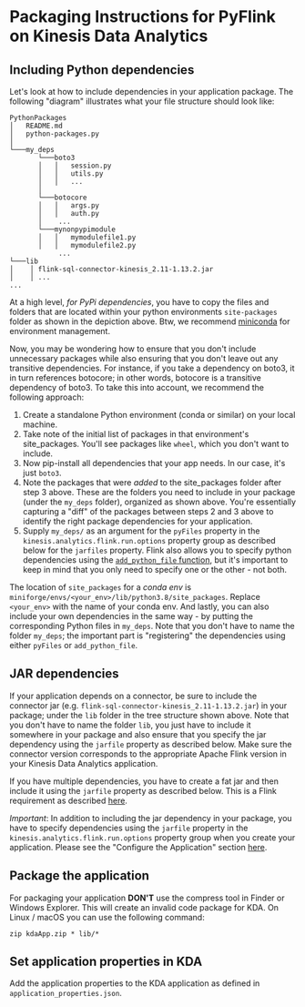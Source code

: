 # Packaging Instructions for PyFlink on Kinesis Data Analytics

## Including Python dependencies

Let's look at how to include dependencies in your application package. The following "diagram" illustrates what your file structure should look like: 

```
PythonPackages
│   README.md
│   python-packages.py    
│
└───my_deps
       └───boto3
       │   │   session.py
       │   │   utils.py
       │   │   ...
       │   
       └───botocore
       │   │   args.py
       │   │   auth.py
       │    ...
       └───mynonpypimodule
       │   │   mymodulefile1.py
       │   │   mymodulefile2.py
            ...
└───lib
│    │ flink-sql-connector-kinesis_2.11-1.13.2.jar 
│    │ ...
...

```

At a high level, *for PyPi dependencies*, you have to copy the files and folders that are located within your python environments `site-packages` folder as shown in the depiction above. Btw, we recommend [miniconda](https://docs.conda.io/en/latest/miniconda.html) for environment management.

Now, you may be wondering how to ensure that you don't include unnecessary packages while also ensuring that you don't leave out any transitive dependencies. For instance, if you take a dependency on boto3, it in turn references botocore; in other words, botocore is a transitive dependency of boto3. To take this into account, we recommend the following approach:

1. Create a standalone Python environment (conda or similar) on your local machine.
2. Take note of the initial list of packages in that environment's site_packages. You'll see packages like `wheel`, which you don't want to include.
3. Now pip-install all dependencies that your app needs. In our case, it's just `boto3`.
4. Note the packages that were *added* to the site_packages folder after step 3 above. These are the folders you need to include in your package (under the `my_deps` folder), organized as shown above. You're essentially capturing a "diff" of the packages between steps 2 and 3 above to identify the right package dependencies for your application.
5. Supply `my_deps/` as an argument for the `pyFiles` property in the `kinesis.analytics.flink.run.options` property group as described below for the `jarfiles` property. Flink also allows you to specify python dependencies using the [`add_python_file` function](https://nightlies.apache.org/flink/flink-docs-master/docs/dev/python/dependency_management/#python-dependencies), but it's important to keep in mind that you only need to specify one or the other - not both.


The location of `site_packages` for a *conda env* is `miniforge/envs/<your_env>/lib/python3.8/site_packages`. Replace `<your_env>` with the name of your conda env. And lastly, you can also include your own dependencies in the same way - by putting the corresponding Python files in `my_deps`. Note that you don't have to name the folder `my_deps`; the important part is "registering" the dependencies using either `pyFiles` or `add_python_file`.


## JAR dependencies

If your application depends on a connector, be sure to include the connector jar (e.g. `flink-sql-connector-kinesis_2.11-1.13.2.jar`) in your package; under the `lib` folder in the tree structure shown above. Note that you don't have to name the folder `lib`, you just have to include it somewhere in your package and also ensure that you specify the jar dependency using the `jarfile` property as described below. Make sure the connector version corresponds to the appropriate Apache Flink version in your Kinesis Data Analytics application.

If you have multiple dependencies, you have to create a fat jar and then include it using the `jarfile` property as described below. This is a Flink requirement as described [here](https://nightlies.apache.org/flink/flink-docs-master/docs/dev/python/dependency_management/#jar-dependencies).

*Important*: In addition to including the jar dependency in your package, you have to specify dependencies using the `jarfile` property in the `kinesis.analytics.flink.run.options` property group when you create your application. Please see the "Configure the Application" section [here](https://docs.aws.amazon.com/kinesisanalytics/latest/java/gs-python-createapp.html).

## Package the application

For packaging your application **DON'T** use the compress tool in Finder or Windows Explorer. 
This will create an invalid code package for KDA. On Linux / macOS you can use the following command:
```shell
zip kdaApp.zip * lib/*
```

## Set application properties in KDA

Add the application properties to the KDA application as defined in `application_properties.json`.